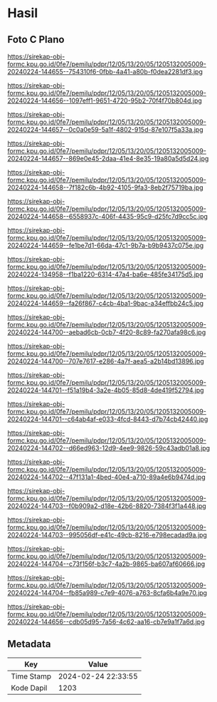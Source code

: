 # Hasil

## Foto C Plano

https://sirekap-obj-formc.kpu.go.id/0fe7/pemilu/pdpr/12/05/13/20/05/1205132005009-20240224-144655--754310f6-0fbb-4a41-a80b-f0dea2281df3.jpg

https://sirekap-obj-formc.kpu.go.id/0fe7/pemilu/pdpr/12/05/13/20/05/1205132005009-20240224-144656--1097eff1-9651-4720-95b2-70f4f70b804d.jpg

https://sirekap-obj-formc.kpu.go.id/0fe7/pemilu/pdpr/12/05/13/20/05/1205132005009-20240224-144657--0c0a0e59-5a1f-4802-915d-87e107f5a33a.jpg

https://sirekap-obj-formc.kpu.go.id/0fe7/pemilu/pdpr/12/05/13/20/05/1205132005009-20240224-144657--869e0e45-2daa-41e4-8e35-19a80a5d5d24.jpg

https://sirekap-obj-formc.kpu.go.id/0fe7/pemilu/pdpr/12/05/13/20/05/1205132005009-20240224-144658--7f182c6b-4b92-4105-9fa3-8eb2f75719ba.jpg

https://sirekap-obj-formc.kpu.go.id/0fe7/pemilu/pdpr/12/05/13/20/05/1205132005009-20240224-144658--6558937c-406f-4435-95c9-d25fc7d9cc5c.jpg

https://sirekap-obj-formc.kpu.go.id/0fe7/pemilu/pdpr/12/05/13/20/05/1205132005009-20240224-144659--fe1be7d1-66da-47c1-9b7a-b9b9437c075e.jpg

https://sirekap-obj-formc.kpu.go.id/0fe7/pemilu/pdpr/12/05/13/20/05/1205132005009-20240224-134958--f1ba1220-6314-47a4-ba6e-485fe34175d5.jpg

https://sirekap-obj-formc.kpu.go.id/0fe7/pemilu/pdpr/12/05/13/20/05/1205132005009-20240224-144659--fa26f867-c4cb-4ba1-9bac-a34effbb24c5.jpg

https://sirekap-obj-formc.kpu.go.id/0fe7/pemilu/pdpr/12/05/13/20/05/1205132005009-20240224-144700--aebad6cb-0cb7-4f20-8c89-fa270afa98c6.jpg

https://sirekap-obj-formc.kpu.go.id/0fe7/pemilu/pdpr/12/05/13/20/05/1205132005009-20240224-144700--707e7617-e286-4a7f-aea5-a2b14bd13896.jpg

https://sirekap-obj-formc.kpu.go.id/0fe7/pemilu/pdpr/12/05/13/20/05/1205132005009-20240224-144701--f51a19b4-3a2e-4b05-85d8-4de419f52794.jpg

https://sirekap-obj-formc.kpu.go.id/0fe7/pemilu/pdpr/12/05/13/20/05/1205132005009-20240224-144701--c64ab4af-e033-4fcd-8443-d7b74cb42440.jpg

https://sirekap-obj-formc.kpu.go.id/0fe7/pemilu/pdpr/12/05/13/20/05/1205132005009-20240224-144702--d66ed963-12d9-4ee9-9826-59c43adb01a8.jpg

https://sirekap-obj-formc.kpu.go.id/0fe7/pemilu/pdpr/12/05/13/20/05/1205132005009-20240224-144702--47f131a1-4bed-40e4-a710-89a4e6b9474d.jpg

https://sirekap-obj-formc.kpu.go.id/0fe7/pemilu/pdpr/12/05/13/20/05/1205132005009-20240224-144703--f0b909a2-d18e-42b6-8820-7384f3f1a448.jpg

https://sirekap-obj-formc.kpu.go.id/0fe7/pemilu/pdpr/12/05/13/20/05/1205132005009-20240224-144703--995056df-e41c-49cb-8216-e798ecadad9a.jpg

https://sirekap-obj-formc.kpu.go.id/0fe7/pemilu/pdpr/12/05/13/20/05/1205132005009-20240224-144704--c73f156f-b3c7-4a2b-9865-ba607af60666.jpg

https://sirekap-obj-formc.kpu.go.id/0fe7/pemilu/pdpr/12/05/13/20/05/1205132005009-20240224-144704--fb85a989-c7e9-4076-a763-8cfa6b4a9e70.jpg

https://sirekap-obj-formc.kpu.go.id/0fe7/pemilu/pdpr/12/05/13/20/05/1205132005009-20240224-144656--cdb05d95-7a56-4c62-aa16-cb7e9a1f7a6d.jpg


## Metadata

| Key        | Value               |
| ---------- | ------------------- |
| Time Stamp | 2024-02-24 22:33:55 |
| Kode Dapil | 1203                |



